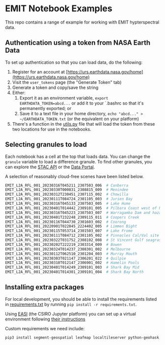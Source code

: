 # EMIT Notebook Examples

This repo contains a range of example for working with EMIT hypterspectral data.

## Authentication using a token from NASA Earth Data

To set up authentication so that you can load data, do the following:

1. Register for an account at [https://urs.earthdata.nasa.gov/home](https://urs.earthdata.nasa.gov/home)
2. Visit the `user_tokens` page (the "Generate Token" tab)
3. Generate a token and copy/save the string
4. Either:
   1. Export it as an environment variable, `export EARTHDATA_TOKEN=abcd...` or add it to your `.bashrc
   so that it's permanently exported; or
   2. Save it to a text file in your home directory, `echo "abcd..." > ~/EARTHDATA_TOKEN.txt` (or the
   equivalent on your platform)
5. There's a function in the [utils.py](utils.py) file that will load the token from these
   two locations for use in the notebooks.

## Selecting granules to load

Each notebook has a cell at the top that loads data. You can change the `granule` variable to
load a difference granule. To find other granules, you can explore the
[STAC API](https://radiantearth.github.io/stac-browser/#/external//cmr.earthdata.nasa.gov/cloudstac/LPCLOUD/collections/EMITL2ARFL.v001/)
or the [Data Portal](https://earth.jpl.nasa.gov/emit/data/data-portal/coverage-and-forecasts/).

A selection of reasonably cloud-free scenes have been listed below.

``` python
EMIT_L2A_RFL_001_20230316T045211_2307503_006  # Canberra
EMIT_L2A_RFL_001_20230330T000831_2308815_009  # Menindee
EMIT_L2A_RFL_001_20230312T230451_2307115_002  # Chowilla
EMIT_L2A_RFL_001_20230111T084724_2301105_003  # Jurien Bay
EMIT_L2A_RFL_001_20230316T045133_2307503_005  # Lake Hume
EMIT_L2A_RFL_001_20230401T014442_2309101_005  # Pilbara Coast west of Port Hedland
EMIT_L2A_RFL_001_20230316T045223_2307503_007  # Warragamba Dam and hazard reduction burn
EMIT_L2A_RFL_001_20230401T232248_2309115_011  # Coopers Creek
EMIT_L2A_RFL_001_20230116T044730_2301603_002  # Coorong
EMIT_L2A_RFL_001_20220901T022845_2224402_005  # Limmen Bight
EMIT_L2A_RFL_001_20230115T053714_2301503_007  # Lake Frome
EMIT_L2A_RFL_001_20230111T084712_2301105_002  # Pinnacles Cal/Val site
EMIT_L2A_RFL_001_20230322T031752_2308102_008  # St Vincent Gulf seagrass
EMIT_L2A_RFL_001_20230202T222219_2303314_009  # Bowen
EMIT_L2A_RFL_001_20230324T014237_2308301_002  # Melbourne
EMIT_L2A_RFL_001_20230112T062510_2301204_003  # Murray Mouth
EMIT_L2A_RFL_001_20230303T021147_2306201_022  # Quilpie
EMIT_L2A_RFL_001_20230310T012147_2306901_002  # Hamelin Pools
EMIT_L2A_RFL_001_20230401T014249_2309101_003  # Shark Bay Mid
EMIT_L2A_RFL_001_20230401T014301_2309101_004  # Shark Bay North
```

## Installing extra packages

For local development, you should be able to install the requirements listed in
[requirements.txt](requirements.txt) by running `pip install -r requirements.txt`.

Using [EASI](https://docs.csiro.easi-eo.solutions/user-guide/developers/jupyterlab/virtual-environment/)
(the CSIRO Jupyter platform) you can set up a virtual environment following
[their instructions](https://docs.csiro.easi-eo.solutions/user-guide/developers/jupyterlab/virtual-environment/)

Custom requirements we need include:

```bash
pip3 install segment-geospatial leafmap localtileserver python-geohask
```
